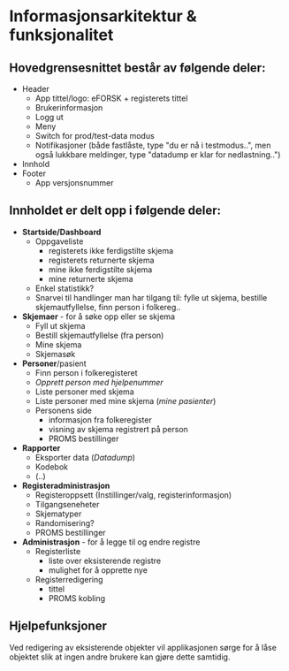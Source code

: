 # Informasjonsarkitektur & funksjonalitet

## Hovedgrensesnittet består av følgende deler:

* Header
  * App tittel/logo: eFORSK + registerets tittel
  * Brukerinformasjon
  * Logg ut
  * Meny
  * Switch for prod/test-data modus
  * Notifikasjoner (både fastlåste, type "du er nå i testmodus..", men også lukkbare meldinger, type "datadump er klar for nedlastning..")
* Innhold
* Footer
  * App versjonsnummer

## Innholdet er delt opp i følgende deler:

* **Startside/Dashboard** 
	* Oppgaveliste
		* registerets ikke ferdigstilte skjema
		* registerets returnerte skjema
		* mine ikke ferdigstilte skjema
		* mine returnerte skjema
	* Enkel statistikk?
	* Snarvei til handlinger man har tilgang til: fylle ut skjema, bestille skjemautfyllelse, finn person i folkereg..
* **Skjemaer** - for å søke opp eller se skjema
	* Fyll ut skjema
	* Bestill skjemautfyllelse (fra person)
	* Mine skjema
	* Skjemasøk
* **Personer**/pasient 
	* Finn person i folkeregisteret
	* *Opprett person med hjelpenummer*
	* Liste personer med skjema 
	* Liste personer med mine skjema  (*mine pasienter*)
	* Personens side
		* informasjon fra folkeregister
		* visning av skjema registrert på person
		* PROMS bestillinger
* **Rapporter**
	* Eksporter data (*Datadump*)
	* Kodebok
	* (..)
* **Registeradministrasjon** 
	* Registeroppsett (Instillinger/valg, registerinformasjon)
	* Tilgangseneheter
	* Skjematyper
	* Randomisering?
	* PROMS bestillinger
* **Administrasjon** - for å legge til og endre registre
	* Registerliste
		* liste over eksisterende registre
		* mulighet for å opprette nye
 	* Registerredigering
		* tittel
		* PROMS kobling


## Hjelpefunksjoner

Ved redigering av eksisterende objekter vil applikasjonen sørge for å låse objektet slik at ingen andre brukere kan gjøre dette samtidig.

